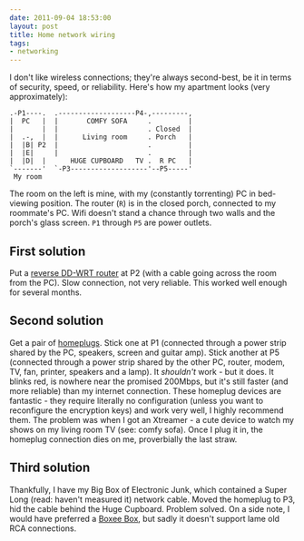 ```yaml
---
date: 2011-09-04 18:53:00
layout: post
title: Home network wiring
tags:
- networking
---
```


I don't like wireless connections; they're always second-best, be it in terms
of security, speed, or reliability. Here's how my apartment looks (very
approximately):

```
.-P1----.  .-------------------P4-,---------,
|  PC   |  |       COMFY SOFA     .         |
|       |  |                      . Closed  |
|  .-,  |  |      Living room     . Porch   |
|  |B| P2  |                      .         |
|  |E|     |                      .         |
|  |D|  |      HUGE CUPBOARD   TV .  R PC   |
`-------'  `-P3-------------------'--P5-----'
 My room
```

The room on the left is mine, with my (constantly torrenting) PC in bed-viewing
position. The router (`R`) is in the closed porch, connected to my roommate's
PC. Wifi doesn't stand a chance through two walls and the porch's glass screen.
`P1` through `P5` are power outlets.

## First solution

Put a [reverse DD-WRT router][1] at P2 (with a cable going across the room from
the PC). Slow connection, not very reliable.  This worked well enough for
several months.

[1]: /2010/11/20/dd-wrt-awesomeness

## Second solution

Get a pair of [homeplugs](http://www.aztech.com/sg/homeplug_hl110e.html). Stick
one at P1 (connected through a power strip shared by the PC, speakers, screen
and guitar amp). Stick another at P5 (connected through a power strip shared by
the other PC, router, modem, TV, fan, printer, speakers and a lamp). It
_shouldn't_ work - but it does. It blinks red, is nowhere near the promised
200Mbps, but it's still faster (and more reliable) than my internet connection.
These homeplug devices are fantastic - they require literally no configuration
(unless you want to reconfigure the encryption keys) and work very well, I
highly recommend them.  The problem was when I got an Xtreamer - a cute device
to watch my shows on my living room TV (see: comfy sofa). Once I plug it in,
the homeplug connection dies on me, proverbially the last straw.

## Third solution

Thankfully, I have my Big Box of Electronic Junk, which contained a Super Long
(read: haven't measured it) network cable. Moved the homeplug to P3, hid the
cable behind the Huge Cupboard. Problem solved.  On a side note, I would have
preferred a [Boxee Box](http://boxee.tv), but sadly it doesn't support lame old
RCA connections.
